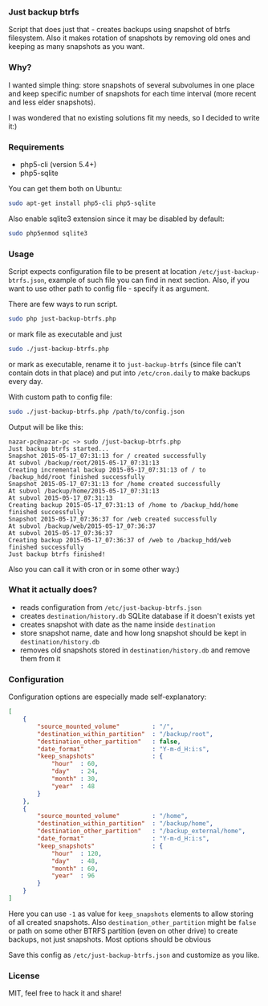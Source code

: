 ### Just backup btrfs
Script that does just that - creates backups using snapshot of btrfs filesystem. Also it makes rotation of snapshots by removing old ones and keeping as many snapshots as you want.


### Why?
I wanted simple thing: store snapshots of several subvolumes in one place and keep specific number of snapshots for each time interval (more recent and less elder snapshots).

I was wondered that no existing solutions fit my needs, so I decided to write it:)

### Requirements
* php5-cli (version 5.4+)
* php5-sqlite

You can get them both on Ubuntu:
```bash
sudo apt-get install php5-cli php5-sqlite
```

Also enable sqlite3 extension since it may be disabled by default:
```bash
sudo php5enmod sqlite3
```

### Usage
Script expects configuration file to be present at location `/etc/just-backup-btrfs.json`, example of such file you can find in next section. Also, if you want to use other path to config file - specify it as argument.

There are few ways to run script.
```bash
sudo php just-backup-btrfs.php
```

or mark file as executable and just
```bash
sudo ./just-backup-btrfs.php
```

or mark as executable, rename it to `just-backup-btrfs` (since file can't contain dots in that place) and put into `/etc/cron.daily` to make backups every day.

With custom path to config file:
```bash
sudo ./just-backup-btrfs.php /path/to/config.json
```

Output will be like this:
```
nazar-pc@nazar-pc ~> sudo /just-backup-btrfs.php 
Just backup btrfs started...
Snapshot 2015-05-17_07:31:13 for / created successfully
At subvol /backup/root/2015-05-17_07:31:13
Creating incremental backup 2015-05-17_07:31:13 of / to /backup_hdd/root finished successfully
Snapshot 2015-05-17_07:31:13 for /home created successfully
At subvol /backup/home/2015-05-17_07:31:13
At subvol 2015-05-17_07:31:13
Creating backup 2015-05-17_07:31:13 of /home to /backup_hdd/home finished successfully
Snapshot 2015-05-17_07:36:37 for /web created successfully
At subvol /backup/web/2015-05-17_07:36:37
At subvol 2015-05-17_07:36:37
Creating backup 2015-05-17_07:36:37 of /web to /backup_hdd/web finished successfully
Just backup btrfs finished!
```

Also you can call it with cron or in some other way:)

### What it actually does?
* reads configuration from `/etc/just-backup-btrfs.json`
* creates `destination/history.db` SQLite database if it doesn't exists yet
* creates snapshot with date as the name inside `destination`
* store snapshot name, date and how long snapshot should be kept in `destination/history.db`
* removes old snapshots stored in `destination/history.db` and remove them from it

### Configuration
Configuration options are especially made self-explanatory:
```json
[
	{
		"source_mounted_volume"			: "/",
		"destination_within_partition"	: "/backup/root",
		"destination_other_partition"	: false,
		"date_format"					: "Y-m-d_H:i:s",
		"keep_snapshots"				: {
			"hour"	: 60,
			"day"	: 24,
			"month"	: 30,
			"year"	: 48
		}
	},
	{
		"source_mounted_volume"			: "/home",
		"destination_within_partition"	: "/backup/home",
		"destination_other_partition"	: "/backup_external/home",
		"date_format"					: "Y-m-d_H:i:s",
		"keep_snapshots"				: {
			"hour"	: 120,
			"day"	: 48,
			"month"	: 60,
			"year"	: 96
		}
	}
]
```
Here you can use `-1` as value for `keep_snapshots` elements to allow storing of all created snapshots.
Also `destination_other_partition` might be `false` or path on some other BTRFS partition (even on other drive) to create backups, not just snapshots.
Most options should be obvious

Save this config as `/etc/just-backup-btrfs.json` and customize as you like.

### License
MIT, feel free to hack it and share!
